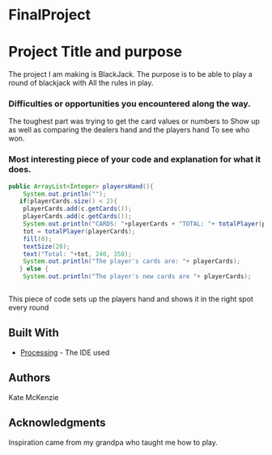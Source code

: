 # FinalProject

# Project Title and purpose

The project I am making is BlackJack.
The purpose is to be able to play a round of blackjack with
All the rules in play.

### Difficulties or opportunities you encountered along the way.

The toughest part was trying to get the card values or numbers to
Show up as well as comparing the dealers hand and the players hand
To see who won.

### Most interesting piece of your code and explanation for what it does.

```Java
public ArrayList<Integer> playersHand(){
    System.out.println("");
   if(playerCards.size() < 2){
    playerCards.add(c.getCards());
    playerCards.add(c.getCards());
    System.out.println("CARDS: "+playerCards + "TOTAL: "+ totalPlayer(playerCards));
    tot = totalPlayer(playerCards);
    fill(0);
    textSize(20);
    text("Total: "+tot, 240, 350);
    System.out.println("The player's cards are: "+ playerCards);
   } else {
    System.out.println("The player's new cards are "+ playerCards);



```
This piece of code sets up the players hand and shows it in the right spot every round
## Built With

* [Processing](https://processing.org/) - The IDE used

## Authors

Kate McKenzie

## Acknowledgments

Inspiration came from my grandpa who taught me how to play.
